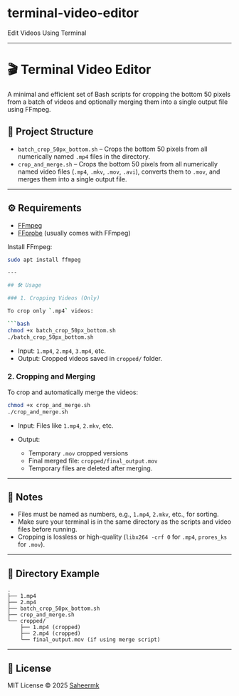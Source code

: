 # terminal-video-editor
Edit Videos Using Terminal

---

# 🎬 Terminal Video Editor

A minimal and efficient set of Bash scripts for cropping the bottom 50 pixels from a batch of videos and optionally merging them into a single output file using FFmpeg.

## 📁 Project Structure

- `batch_crop_50px_bottom.sh` – Crops the bottom 50 pixels from all numerically named `.mp4` files in the directory.
- `crop_and_merge.sh` – Crops the bottom 50 pixels from all numerically named video files (`.mp4`, `.mkv`, `.mov`, `.avi`), converts them to `.mov`, and merges them into a single output file.

---

## ⚙️ Requirements

- [FFmpeg](https://ffmpeg.org/download.html)
- [FFprobe](https://ffmpeg.org/ffprobe.html) (usually comes with FFmpeg)

Install FFmpeg:
```bash
sudo apt install ffmpeg

---

## 🛠 Usage

### 1. Cropping Videos (Only)

To crop only `.mp4` videos:

```bash
chmod +x batch_crop_50px_bottom.sh
./batch_crop_50px_bottom.sh
```

* Input: `1.mp4`, `2.mp4`, `3.mp4`, etc.
* Output: Cropped videos saved in `cropped/` folder.

### 2. Cropping and Merging

To crop and automatically merge the videos:

```bash
chmod +x crop_and_merge.sh
./crop_and_merge.sh
```

* Input: Files like `1.mp4`, `2.mkv`, etc.
* Output:

  * Temporary `.mov` cropped versions
  * Final merged file: `cropped/final_output.mov`
  * Temporary files are deleted after merging.

---

## 📝 Notes

* Files must be named as numbers, e.g., `1.mp4`, `2.mkv`, etc., for sorting.
* Make sure your terminal is in the same directory as the scripts and video files before running.
* Cropping is lossless or high-quality (`libx264 -crf 0` for `.mp4`, `prores_ks` for `.mov`).

---

## 📂 Directory Example

```
.
├── 1.mp4
├── 2.mp4
├── batch_crop_50px_bottom.sh
├── crop_and_merge.sh
└── cropped/
    ├── 1.mp4 (cropped)
    ├── 2.mp4 (cropped)
    └── final_output.mov (if using merge script)
```

---

## 📖 License

MIT License © 2025 [Saheermk](https://github.com/saheermk)

